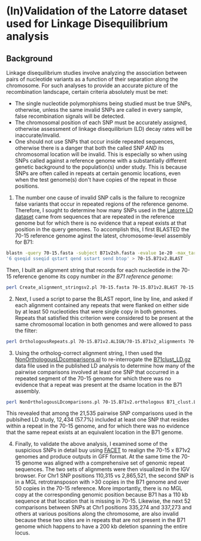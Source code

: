 # (In)Validation of the Latorre dataset used for Linkage Disequilibrium analysis

## Background
Linkage disequilibrium studies involve analyzing the association between pairs of nucleotide variants as a function of their separation along the chromosome. For such analyses to provide an accurate picture of the recombination landscape, certain criteria absolutely must be met:
- The single nucleotide polymorphisms being studied must be true SNPs, otherwise, unless the same invalid SNPs are called in every sample, false recombination signals will be detected.
- The chromosomal position of each SNP must be accurately assigned, otherwise assessment of linkage disequilibrium (LD) decay rates will be inaccurate/invalid.
- One should not use SNPs that occur inside repeated sequences, otherwise there is a danger that both the called SNP *AND* its chromosomal location will be invalid. This is especially so when using SNPs called against a reference genome with a substantially different genetic background to the population(s) under study. This is because SNPs are often called in repeats at certain genomic locations, even when the test genome(s) don't have copies of the repeat in those positions.
1. The number one cause of invalid SNP calls is the failure to recognize false variants that occur in repeated regions of the reference genome. Therefore, I sought to determine how many SNPs used in the [Latorre LD dataset](https://github.com/Burbano-Lab/wheat-clonal-linage/blob/main/data/04_Recombination/B71_cluster.LD.gz) came from sequences that are repeated in the reference genome but for which there is no evidence that a repeat exists at that position in the query genomes. To accomplish this, I first BLASTED the 70-15 reference genome aginst the latest, chromosome-level assembly for B71:
```bash
blastn -query 70-15.fasta -subject B71v2sh.fasta -evalue 1e-20 -max_target_seqs 20000 -outfmt \
'6 qseqid sseqid qstart qend sstart send btop' > 70-15.B71v2.BLAST
```
Then, I built an alignment string that records for each nucleotide in the 70-15 reference genome its copy number *in the B71 reference genome*:
```bash
perl Create_alignment_stringsv2.pl 70-15.fasta 70-15.B71v2.BLAST 70-15.B71v2.ALIGN
```
2. Next, I used a script to parse the BLAST report, line by line, and asked if each alignment contained any repeats that were flanked on either side by at least 50 nucleotides that were single copy in both genomes. Repeats that satisfied this criterion were considered to be present at the same chromosomal location in both genomes and were allowed to pass the filter:
```bash
perl OrthologousRepeats.pl 70-15.B71v2.ALIGN/70-15.B71v2_alignments 70-15.B71v2.BLAST
```
3. Using the ortholog-correct alignment string, I then used the [NonOrthologousLDcomparisons.pl](/scripts/NonOrthologousLDcomparisons.pl) to re-interrogate the [B71clust_LD.gz](https://github.com/Burbano-Lab/wheat-clonal-linage/blob/main/data/04_Recombination/B71_cluster.LD.gz) data file used in the published LD analysis to determine how many of the pairwise comparisons involved at least one SNP that occurred in a repeated segment of the 70-15 genome for which there was no evidence that a repeat was present at the dsame location in the B71 assembly.
```bash
perl NonOrthologousLDcomparisons.pl 70-15.B71v2.orthologous B71_clust.LD.gz
```
This revealed that among the 21,535 pairwise SNP comparisons used in the publsihed LD study, 12,434 (57.7%) included at least one SNP that resides within a repeat in the 70-15 genome, and for which there was no evidence that the same repeat exists at an equivalent location in the B71 genome.

4. Finally, to validate the above analysis, I examined some of the suspicious SNPs in detail buy using [FACET]() to realign the 70-15 x B71v2 genomes and produce outputs in GFF format. At the same time the 70-15 genome was aligned with a comprehensive set of genomic repeat sequences. The two sets of alignments were then visualized in the IGV browser. For Chr1 SNP positions 110,315 vs 2,865,521, the second SNP is in a MGL retrotransposon with >30 copies in the B71 genome and over 50 copies in the 70-15 reference. More importantly, there is no MGL copy at the corresponding genomic position because B71 has a 110 kb sequence at that location that is missing in 70-15. Likewise, the next 52 comparisons between SNPs at Chr1 positions 335,274 and 337,273 and others at various positions along the chromosome, are also invalid because these two sites are in repeats that are not present in the B71 genome which happens to have a 200 kb deletion spanning the entire locus.

